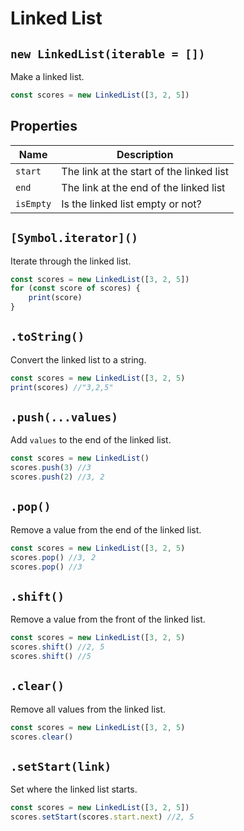 # Linked List

## `new LinkedList(iterable = [])`
Make a linked list.
```javascript
const scores = new LinkedList([3, 2, 5])
```

## Properties
| Name      | Description                              |
| --------- | ---------------------------------------- |
| `start`   | The link at the start of the linked list |
| `end`     | The link at the end of the linked list   |
| `isEmpty` | Is the linked list empty or not?         |

## `[Symbol.iterator]()`
Iterate through the linked list.
```javascript
const scores = new LinkedList([3, 2, 5])
for (const score of scores) {
    print(score)
}
```

## `.toString()`
Convert the linked list to a string.
```javascript
const scores = new LinkedList([3, 2, 5)
print(scores) //"3,2,5"
```

## `.push(...values)`
Add `values` to the end of the linked list. 
```javascript
const scores = new LinkedList()
scores.push(3) //3
scores.push(2) //3, 2
```

## `.pop()`
Remove a value from the end of the linked list.
```javascript
const scores = new LinkedList([3, 2, 5)
scores.pop() //3, 2
scores.pop() //3
```

## `.shift()`
Remove a value from the front of the linked list.
```javascript
const scores = new LinkedList([3, 2, 5)
scores.shift() //2, 5
scores.shift() //5
```

## `.clear()`
Remove all values from the linked list.
```javascript
const scores = new LinkedList([3, 2, 5)
scores.clear()
```

## `.setStart(link)`
Set where the linked list starts.
```javascript
const scores = new LinkedList([3, 2, 5])
scores.setStart(scores.start.next) //2, 5
```